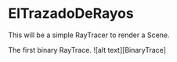 ElTrazadoDeRayos
================

This will be a simple RayTracer to render a Scene.

The first binary RayTrace.
![alt text][BinaryTrace]
